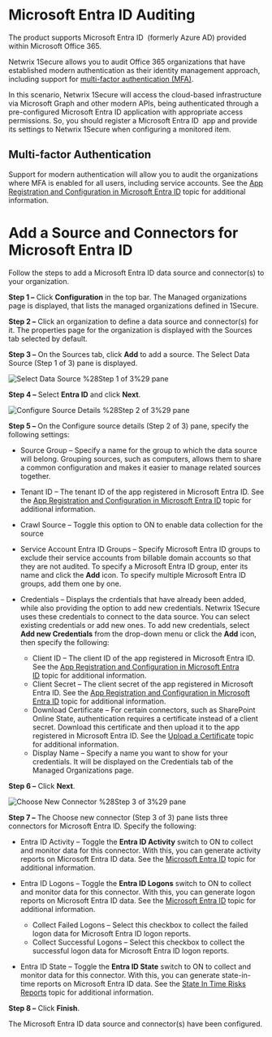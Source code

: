 # Microsoft Entra ID Auditing

The product supports Microsoft Entra ID  (formerly Azure AD) provided within Microsoft Office 365.

Netwrix 1Secure allows you to audit Office 365 organizations that have established modern
authentication as their identity management approach, including support for
[multi-factor authentication (MFA)](https://docs.microsoft.com/en-us/azure/active-directory/authentication/concept-mfa-howitworks).

In this scenario, Netwrix 1Secure will access the cloud-based infrastructure via Microsoft Graph and
other modern APIs, being authenticated through a pre-configured Microsoft Entra ID application with
appropriate access permissions. So, you should register a Microsoft Entra ID  app and provide its
settings to Netwrix 1Secure when configuring a monitored item.

## Multi-factor Authentication

Support for modern authentication will allow you to audit the organizations where MFA is enabled for
all users, including service accounts. See the
[App Registration and Configuration in Microsoft Entra ID](/docs/1secure/setup-and-configuration/azure-entra-id/registration.md)
topic for additional information.

# Add a Source and Connectors for Microsoft Entra ID

Follow the steps to add a Microsoft Entra ID data source and connector(s) to your organization.

**Step 1 –** Click **Configuration** in the top bar. The Managed organizations page is displayed,
that lists the managed organizations defined in 1Secure.

**Step 2 –** Click an organization to define a data source and connector(s) for it. The properties
page for the organization is displayed with the Sources tab selected by default.

**Step 3 –** On the Sources tab, click **Add** to add a source. The Select Data Source (Step 1 of 3)
pane is displayed.

![Select Data Source %28Step 1 of 3%29 pane](/img/product_docs/1secure/admin/organizations/sourcesandconnectors/addsources_exchange.webp)

**Step 4 –** Select **Entra ID** and click **Next**.

![Configure Source Details %28Step 2 of 3%29 pane](</img/product_docs/1secure/admin/organizations/sourcesandconnectors/entra_configsourcedetails(step2of3).webp>)

**Step 5 –** On the Configure source details (Step 2 of 3) pane, specify the following settings:

- Source Group – Specify a name for the group to which the data source will belong. Grouping
  sources, such as computers, allows them to share a common configuration and makes it easier to
  manage related sources together.
- Tenant ID – The tenant ID of the app registered in Microsoft Entra ID. See the
  [App Registration and Configuration in Microsoft Entra ID](/docs/1secure/setup-and-configuration/azure-entra-id/registration.md) topic
  for additional information.
- Crawl Source – Toggle this option to ON to enable data collection for the source
- Service Account Entra ID Groups – Specify Microsoft Entra ID groups to exclude their service
  accounts from billable domain accounts so that they are not audited. To specify a Microsoft Entra
  ID group, enter its name and click the **Add** icon. To specify multiple Microsoft Entra ID
  groups, add them one by one.
- Credentials – Displays the crdentials that have already been added, while also providing the
  option to add new credentials. Netwrix 1Secure uses these credentials to connect to the data
  source. You can select existing credentials or add new ones. To add new credentials, select **Add
  new Credentials** from the drop-down menu or click the **Add** icon, then specify the following:

  - Client ID – The client ID of the app registered in Microsoft Entra ID. See the
    [App Registration and Configuration in Microsoft Entra ID](/docs/1secure/setup-and-configuration/azure-entra-id/registration.md) topic
    for additional information.
  - Client Secret – The client secret of the app registered in Microsoft Entra ID. See the
    [App Registration and Configuration in Microsoft Entra ID](/docs/1secure/setup-and-configuration/azure-entra-id/registration.md) topic
    for additional information.
  - Download Certificate – For certain connectors, such as SharePoint Online State, authentication
    requires a certificate instead of a client secret. Download this certificate and then upload
    it to the app registered in Microsoft Entra ID. See the
    [Upload a Certificate](/docs/1secure/setup-and-configuration/azure-entra-id/registration.md#upload-a-certificate) topic
    for additional information.
  - Display Name – Specify a name you want to show for your credentials. It will be displayed on
    the Credentials tab of the Managed Organizations page.

**Step 6 –** Click **Next**.

![Choose New Connector %28Step 3 of 3%29 pane](</img/product_docs/1secure/admin/organizations/sourcesandconnectors/entra_connector(step3of3).webp>)

**Step 7 –** The Choose new connector (Step 3 of 3) pane lists three connectors for Microsoft Entra
ID. Specify the following:

- Entra ID Activity – Toggle the **Entra ID Activity** switch to ON to collect and monitor data for
  this connector. With this, you can generate activity reports on Microsoft Entra ID data. See the
  [Microsoft Entra ID](/docs/1secure/reporting/report-types/activity-reports.md#microsoft-entra-id) topic for additional
  information.
- Entra ID Logons – Toggle the **Entra ID Logons** switch to ON to collect and monitor data for this
  connector. With this, you can generate logon reports on Microsoft Entra ID data. See the
  [Microsoft Entra ID](/docs/1secure/reporting/report-types/activity-reports.md#microsoft-entra-id) topic for additional
  information.

  - Collect Failed Logons – Select this checkbox to collect the failed logon data for Microsoft
    Entra ID logon reports.
  - Collect Successful Logons – Select this checkbox to collect the successful logon data for
    Microsoft Entra ID logon reports.

- Entra ID State – Toggle the **Entra ID State** switch to ON to collect and monitor data for this
  connector. With this, you can generate state-in-time reports on Microsoft Entra ID data. See the
  [State In Time Risks Reports](/docs/1secure/reporting/report-types/state-in-time-reports.md) topic for additional
  information.

**Step 8 –** Click **Finish**.

The Microsoft Entra ID data source and connector(s) have been configured.
